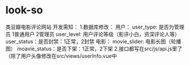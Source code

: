 # look-so
类豆瓣电影评论网站
开发需知：
1.数据库修改：
用户：
user_type: 是否为管理员 1普通用户 2管理员
user_level: 用户评论等级（影评小白，资深评论人等）
user_status：是否封禁：1正常，2封禁
电影：
movie_slider: 电影长图（轮播图） 
moavie_status：是否下架：1正常，2下架
2.接口都写在src/js/api.js里了（除了用户头像修改在src/views/userInfo.vue中
